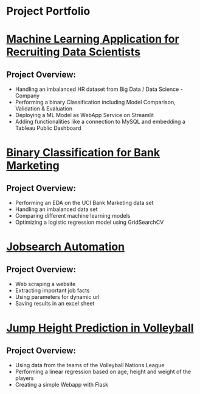 # Project Portfolio  
  
  

# [Machine Learning Application for Recruiting Data Scientists](https://github.com/Reik96/HR_Analytics)

## Project Overview:

* Handling an imbalanced HR dataset from Big Data / Data Science - Company  
* Performing a binary Classification including Model Comparison, Validation & Evaluation 
* Deploying a ML Model as WebApp Service on Streamlit 
* Adding functionalities like a connection to MySQL and embedding a Tableau Public Dashboard


# [Binary Classification for Bank Marketing](https://github.com/Reik96/Bank_Marketing_Project)


## Project Overview:

* Performing an EDA on the UCI Bank Marketing data set
* Handling an imbalanced data set
* Comparing different machine learning models 
* Optimizing a logistic regression model using GridSearchCV



# [Jobsearch Automation](https://github.com/Reik96/Jobsearch-Automation)


## Project Overview:

* Web scraping a website
* Extracting important job facts
* Using parameters for dynamic url
* Saving results in an excel sheet


# [Jump Height Prediction in Volleyball](https://github.com/Reik96/Jump_Height_Prediction)

## Project Overview:

* Using data from the teams of the Volleyball Nations League
* Performing a linear regression based on age, height and weight of the players
* Creating a simple Webapp with Flask
